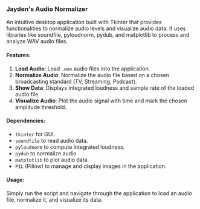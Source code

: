 ### Jayden's Audio Normalizer

An intuitive desktop application built with Tkinter that provides functionalities to normalize audio levels and visualize audio data. It uses libraries like soundfile, pyloudnorm, pydub, and matplotlib to process and analyze WAV audio files.

#### Features:
1. **Load Audio**: Load `.wav` audio files into the application.
2. **Normalize Audio**: Normalize the audio file based on a chosen broadcasting standard (TV, Streaming, Podcast).
3. **Show Data**: Displays integrated loudness and sample rate of the loaded audio file.
4. **Visualize Audio**: Plot the audio signal with time and mark the chosen amplitude threshold.

#### Dependencies:
- `tkinter` for GUI.
- `soundfile` to read audio data.
- `pyloudnorm` to compute integrated loudness.
- `pydub` to normalize audio.
- `matplotlib` to plot audio data.
- `PIL` (Pillow) to manage and display images in the application.

#### Usage:
Simply run the script and navigate through the application to load an audio file, normalize it, and visualize its data.
